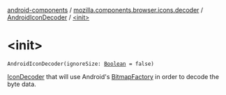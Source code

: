[android-components](../../index.md) / [mozilla.components.browser.icons.decoder](../index.md) / [AndroidIconDecoder](index.md) / [&lt;init&gt;](./-init-.md)

# &lt;init&gt;

`AndroidIconDecoder(ignoreSize: `[`Boolean`](https://kotlinlang.org/api/latest/jvm/stdlib/kotlin/-boolean/index.html)` = false)`

[IconDecoder](../-icon-decoder/index.md) that will use Android's [BitmapFactory](#) in order to decode the byte data.

